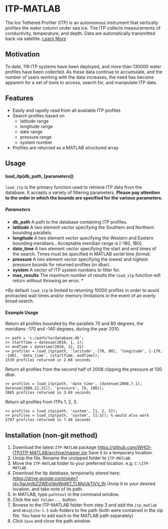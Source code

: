 # ITP-MATLAB
The Ice Tethered Profiler (ITP) is an autonomous instrument that vertically profiles the water column under sea ice. The ITP collects measurements of conductivity, temperature, and depth. Data are automatically transmitted back via satellite.  [Learn More](http://www.whoi.edu/itp "Learn More")

## Motivation
To date, 119 ITP systems have been deployed, and more than 130000 water profiles have been collected. As these data continue to accumulate, and the number of users working with the data increases, the need has become apparent for a set of tools to access, search for, and manipulate ITP data.

## Features
  - Easily and rapidly read from all available ITP profiles
  - Search profiles based on
    - latitude range
    - longitude range
    - date range
    - pressure range
    - system number
  - Profiles are returned as a MATLAB structured array

## Usage
#### load_itp(db_path, [parameters])
`load_itp` is the primary function used to retrieve ITP data from the database. It accepts a variety of filtering parameters. **Please pay attention to the order in which the bounds are specified for the various parameters.**
##### Parameters
  * **db_path**
    A path to the database containing ITP profiles.
  * **latitude**
    A two element vector specifying the Southern and Northern bounding parallels.
  * **longitude**
    A two element vector specifying the Western and Eastern bounding meridians.. Acceptable meridian range is [-180, 180].
  * **date_time**
    A two element vector specifying the start and end times of the search. Times must be specified in MATLAB *serial time format*.
  * **pressure**
    A two element vector specifying the lowest and highest pressure bounds for returned profiles (in dbar).
  * **system**
    A vector of ITP system numbers to filter for.
  * **max_results**
    The maximum number of results the `load_itp` function will return without throwing an error. *

*By default `load_itp` is limited to returning 10000 profiles in order to avoid protracted wait times and/or memory limitations in the event of an overly broad search.

#### Example Usage
Return all profiles bounded by the parallels 70 and 80 degrees, the meridians -170 and -140 degrees, during the year 2010.
```
>> path = 'c:/path/to/database.db';
>> startTime = datenum(2010, 1, 1);
>> endTime = datetime(2010, 12, 31)
>> profiles = load_itp(path, 'latitude', [70, 80], 'longitude', [-170, -140], 'date_time', [startTime, endTime]);
1539 profiles returned in 2.68 seconds
```
Return all profiles from the second half of 2008 clipping the pressure at 100 dbar.
```
>> profiles = load_itp(path, 'date_time', [datenum(2008,7,1), datenum(2008,12,31)], 'pressure', [0, 100]);
3885 profiles returned in 3.69 seconds
```
Return all profiles from ITPs 1, 2, 3.
```
>> profiles = load_itp(path, 'system', [1, 2, 3]);
>> profiles = load_itp(path, 'system', [1:3]); % would also work
3797 profiles returned in 7.49 seconds
```

## Installation (non-git method)
  1. Download the latest `ITP-MATLAB` package https://github.com/WHOI-ITP/ITP-MATLAB/archive/master.zip Save it to a temporary location.
  2. Unzip the file. Rename the unzipped folder to `ITP-MATLAB`.
  3. Move the `ITP-MATLAB` folder to your preferred location. e.g. `C:\ITP-MATLAB`
  4. Download the itp database, temporarily stored here: https://drive.google.com/open?id=1IaUmIbZ2WEg1dqWqW7_TLMxUkTIVV_fh Unzip it to your desired location, and take note of its path.
  5. In MATLAB, type `pathtool` in the command window. 
  6. Click the `Add Folder...` button.
  7. Browse to the ITP-MATLAB folder from step 3 and add the `itp_matlab` and `mksqlite-1.5` sub-folders to the path (both were contained in the zip file. You have to add each to the MATLAB path separately)
  8. Click `Save` and close the path window.
